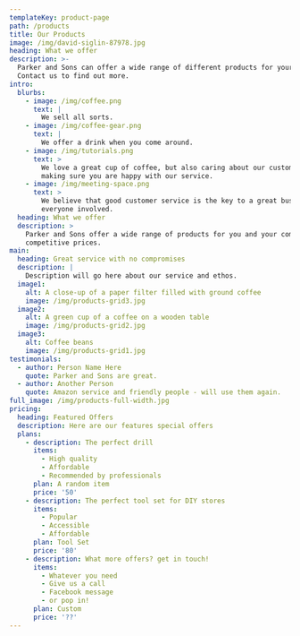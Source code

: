 ```yaml
---
templateKey: product-page
path: /products
title: Our Products
image: /img/david-siglin-87978.jpg
heading: What we offer
description: >-
  Parker and Sons can offer a wide range of different products for your company.
  Contact us to find out more.
intro:
  blurbs:
    - image: /img/coffee.png
      text: |
        We sell all sorts.
    - image: /img/coffee-gear.png
      text: |
        We offer a drink when you come around.
    - image: /img/tutorials.png
      text: >
        We love a great cup of coffee, but also caring about our customers and
        making sure you are happy with our service.
    - image: /img/meeting-space.png
      text: >
        We believe that good customer service is the key to a great business for
        everyone involved.
  heading: What we offer
  description: >
    Parker and Sons offer a wide range of products for you and your company at
    competitive prices.
main:
  heading: Great service with no compromises
  description: |
    Description will go here about our service and ethos.
  image1:
    alt: A close-up of a paper filter filled with ground coffee
    image: /img/products-grid3.jpg
  image2:
    alt: A green cup of a coffee on a wooden table
    image: /img/products-grid2.jpg
  image3:
    alt: Coffee beans
    image: /img/products-grid1.jpg
testimonials:
  - author: Person Name Here
    quote: Parker and Sons are great.
  - author: Another Person
    quote: Amazon service and friendly people - will use them again.
full_image: /img/products-full-width.jpg
pricing:
  heading: Featured Offers
  description: Here are our features special offers
  plans:
    - description: The perfect drill
      items:
        - High quality
        - Affordable
        - Recommended by professionals
      plan: A random item
      price: '50'
    - description: The perfect tool set for DIY stores
      items:
        - Popular
        - Accessible
        - Affordable
      plan: Tool Set
      price: '80'
    - description: What more offers? get in touch!
      items:
        - Whatever you need
        - Give us a call
        - Facebook message
        - or pop in!
      plan: Custom
      price: '??'
---
```



